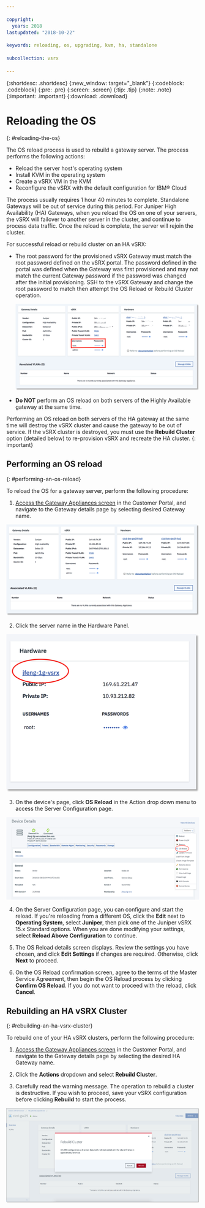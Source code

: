 ```yaml
---

copyright:
  years: 2018
lastupdated: "2018-10-22"

keywords: reloading, os, upgrading, kvm, ha, standalone

subcollection: vsrx

---
```


{:shortdesc: .shortdesc}
{:new_window: target="_blank"}
{:codeblock: .codeblock}
{:pre: .pre}
{:screen: .screen}
{:tip: .tip}
{:note: .note}
{:important: .important}
{:download: .download}

# Reloading the OS
{: #reloading-the-os}

The OS reload process is used to rebuild a gateway server. The process performs the following actions:

* Reload the server host's operating system
* Install KVM in the operating system
* Create a vSRX VM in the KVM
* Reconfigure the vSRX with the default configuration for IBM® Cloud

The process usually requires 1 hour 40 minutes to complete. Standalone Gateways will be out of service during this period. For Juniper High Availability (HA) Gateways, when you reload the OS on one of your servers, the vSRX will failover to another server in the cluster, and continue to process data traffic. Once the reload is complete, the server will rejoin the cluster.

For successful reload or rebuild cluster on an HA vSRX:

* The root password for the provisioned vSRX Gateway must match the root password defined on the vSRX portal. The password defined in the portal was defined when the Gateway was first provisioned and may not match the current Gateway password if the password was changed after the initial provisioning. SSH to the vSRX Gateway and change the root password to match then attempt the OS Reload or Rebuild Cluster operation.

  <img src="images/gw-vsrx-password.png" alt="drawing" style="width: 700px;"/>

* **Do NOT** perform an OS reload on both servers of the Highly Available gateway at the same time.

Performing an OS reload on both servers of the HA gateway at the same time will destroy the vSRX cluster and cause the gateway to be out of service. If the vSRX cluster is destroyed, you must use the **Rebuild Cluster** option (detailed below) to re-provision vSRX and recreate the HA cluster.
{: important}

## Performing an OS reload
{: #performing-an-os-reload}

To reload the OS for a gateway server, perform the following procedure:

1. [Access the Gateway Appliances screen](/docs/infrastructure/vsrx?topic=vsrx-viewing-all-your-gateway-appliances) in the Customer Portal, and navigate to the Gateway details page by selecting desired Gateway name.

  <img src="images/gw-sa-details.png" alt="drawing" style="width: 700px;"/>

2. Click the server name in the Hardware Panel.

  ![Hardware Server](images/os_hardware.png)

3. On the device's page, click **OS Reload** in the Action drop down menu to access the Server Configuration page.

  ![Device Details](images/os_device_page.png)

4. On the Server Configuration page, you can configure and start the reload. If you're reloading from a different OS, click the **Edit** next to **Operating System**, select **Juniper**, then pick one of the Juniper vSRX 15.x Standard options. When you are done modifying your settings, select **Reload Above Configuration** to continue.

5. The OS Reload details screen displays. Review the settings you have chosen, and click **Edit Settings** if changes are required. Otherwise, click **Next** to proceed.

6. On the OS Reload confirmation screen, agree to the terms of the Master Service Agreement, then begin the OS Reload process by clicking **Confirm OS Reload**. If you do not want to proceed with the reload, click **Cancel**.

## Rebuilding an HA vSRX Cluster
{: #rebuilding-an-ha-vsrx-cluster}

To rebuild one of your HA vSRX clusters, perform the following procedure:

1. [Access the Gateway Appliances screen](/docs/infrastructure/vsrx?topic=vsrx-viewing-all-your-gateway-appliances) in the Customer Portal, and navigate to the Gateway details page by selecting the desired HA Gateway name.

2. Click the **Actions** dropdown and select **Rebuild Cluster**.

3. Carefully read the warning message. The operation to rebuild a cluster is destructive. If you wish to proceed, save your vSRX configuration before clicking **Rebuild** to start the process.

  ![Confirm Rebuild Cluster](images/rebuild_cluster_confirm.png)

